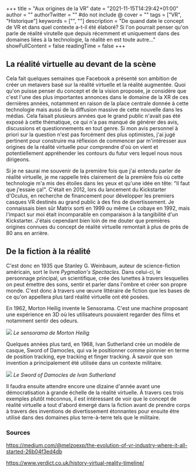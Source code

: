 +++
title = "Aux origines de la VR"
date = "2021-11-15T14:29:42+01:00"
author = ""
authorTwitter = "" #do not include @
cover = ""
tags = ["VR", "Historique"]
keywords = ["", ""]
description = "De quand date le concept de VR et dans quel contexte a-t-il été élaboré? Si l'on pourrait penser qu'on parle de réalité virutelle que depuis récemment et uniquement dans des domaines liées à la technologie, la réalité en est toute autre..."
showFullContent = false
readingTime = false
+++

## La réalité virtuelle au devant de la scène

Cela fait quelques semaines que Facebook a présenté son ambition de créer un metavers basé sur la réalité virtuelle et la réalité augmentée. Quoi qu'on puisse penser du concept et de la vision proposée, je considère que c'est l'une des plus importantes annonces dans le domaine de la XR de ces dernières années, notamment en raison de la place centrale donnée à cette technologie mais aussi de la diffusion massive de cette nouvelle dans les médias. Cela faisait plusieurs années que le grand public n'avait pas été exposé à cette thématique, ce qui n'a pas manqué de générer des avis, discussions et questionnements en tout genre. Si mon avis personnel à priori sur la question n'est pas forcément des plus optimistes, j'ai jugé pertinent pour construire ma réflexion de commencer par m'intéresser aux origines de la réalité virtuelle pour comprendre d'où on vient et potentiellement appréhender les contours du futur vers lequel nous nous dirigeons.

Si je ne saurai me souvenir de la première fois que j'ai entendu parler de réalité virtuelle, je me rappelle très clairement de la première fois où cette technologie m'a mis des étoiles dans les yeux et qu'une idée en tête: "Il faut que j'essaie ça!". C'était en 2012, lors du lancement du Kickstarter d'Oculus, en recherche de financement pour développer les premiers casques VR destinés au grand public à des fins de divertissement. Je connaissais bien sûr Matrix sorti en 1999 ou même Le cobaye en 1992, mais l'impact sur moi était incomparable en comparaison à la tangibilité d'un Kickstarter. J'étais cependant bien loin de me douter que premières origines connues du concept de réalité virtuelle remontait à plus de près de 80 ans en arrière.



## De la fiction à la réalité

C'est donc en 1935 que Stanley G. Weinbaum, auteur de science-fiction américain, sort le livre *Pygmalion's Spectacles*. Dans celui-ci, le personnage principal, un scientifique, crée des lunettes à travers lesquelles on peut émettre des sons, sentir et parler dans l'ombre et créer son propre monde. C'est donc à travers une œuvre littéraire de fiction que les bases de ce qu'on appellera plus tard réalité virtuelle ont été posées.

En 1962, Morton Heilig invente le Sensorama. C'est une machine proposant une expérience en 3D où les utilisateurs pouvaient regarder des films et notamment sentir des odeurs.

![](https://www.researchgate.net/publication/317640892/figure/fig1/AS:506305011621888@1497723929495/Sketch-on-the-left-and-picture-on-the-right-of-the-Sensorama-Simulator-patented-by-M.png)
*Le sensorama de Morton Heilig*

Quelques années plus tard, en 1968, Ivan Sutherland crée un modèle de casque, Sword of Damocles, qui va le positionner comme pionnier en terme de position tracking, eye tracking et finger tracking. À savoir que son invention a principalement été utilisée dans un contexte militaire.

![](https://images-cdn.9gag.com/photo/azMm2xB_700b.jpg?style=centerme)
*Le Sword of Damocles de Ivan Sutherland*

Il faudra ensuite attendre encore une dizaine d'année avant une démocratisation à grande échelle de la réalité virtuelle. À travers ces trois exemples plutôt méconnus, il est intéressant de voir que le concept de réalité virtuelle a tout d'abord émergé dans la fiction avant de prendre corps à travers des inventions de divertissement étonnantes pour ensuite être utilisé dans des domaines plus terre-à-terre tels que le militaire.

### Sources
https://medium.com/@melzoexp/the-evolution-of-vr-industry-where-it-all-started-26b04f3ed4db

https://www.verdict.co.uk/history-virtual-reality-timeline/
